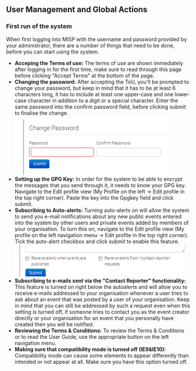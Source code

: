 <!-- toc -->

## User Management and Global Actions

### First run of the system
When first logging into MISP with the username and password provided by your administrator, there are a number of things that need to be done, before you can start using the system.

*   **Acceping the Terms of use:** The terms of use are shown immediately after logging in for the first time, make sure to read through this page before clicking "Accept Terms" at the bottom of the page.
*   **Changing the password:** After accepting the ToU, you'll be prompted to change your password, but keep in mind that it has to be at least 6 characters long, it has to include at least one upper-case and one lower-case character in addition to a digit or a special character. Enter the same password into the confirm password field, before clicking submit to finalise the change.
![Changing the password](figures/password.png)
*   **Setting up the GPG Key:** In order for the system to be able to encrypt the messages that you send through it, it needs to know your GPG key. Navigate to the Edit profile view (My Profile on the left -> Edit profile in the top right corner). Paste the key into the Gpgkey field and click submit.
*   **Subscribing to Auto-alerts:** Turning auto-alerts on will allow the system to send you e-mail notifications about any new public events entered into the system by other users and private events added by members of your organisation. To turn this on, navigate to the Edit profile view (My profile on the left navigation menu -> Edit profile in the top right corner). Tick the auto-alert checkbox and click submit to enable this feature.
![Use these checkboxes to subscribe to auto-alerts and contact reporter e-mails.](figures/alerts.png)
*   **Subscribing to e-mails sent via the "Contact Reporter" functionality:** This feature is turned on right below the autoalerts and will allow you to receive e-mails addressed to your organisation whenever a user tries to ask about an event that was posted by a user of your organisation. Keep in mind that you can still be addressed by such a request even when this setting is turned off, if someone tries to contact you as the event creator directly or your organisation for an event that you personally have created then you will be notified.
*   **Reviewing the Terms & Conditions:** To review the Terms & Conditions or to read the User Guide, use the appropriate button on the left navigation menu.
*   **Making sure that compatibility mode is turned off (IE9&IE10):** Compatibility mode can cause some elements to appear differently than intended or not appear at all. Make sure you have this option turned off.
